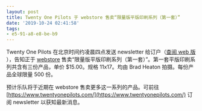 ```yaml
---
layout: post
title: Twenty One Pilots 于 webstore 售卖“限量版平版印刷系列（第一套）”
date: '2019-10-24 02:41:58'
tags:
- e5-91-a8-e8-be-b9
---
```


Twenty One Pilots 在北京时间约凌晨四点发送 newsletter 给订户（[查阅 web 版](http://view.e.atlanticrecords.com/?qs=9125495f071d4020d71f5614ec68d96a1270174c9c1992e46332af8a631889ebf56616547fc2eb067fcfa9cee9cdb78807bf7ba8dc440b8984b7bafe91bd09d44f37cb8406c0d19a47bb3e6efa99093f) ），告知正于 [webstore](https://store.twentyonepilots.com/) 售卖“限量版平版印刷系列（第一套）”。第一套平版印刷系列共含有三份产品，单价 $15.00。规格 11x17。均由 Brad Heaton 拍摄。每份产品全球限量 500 份。

预计乐队将于近期在 webstore 售卖更多这一系列的产品。可前往 [https://www.twentyonepilots.com/](https://www.twentyonepilots.com/) 订阅 newsletter 以获知最新消息。

